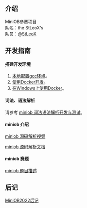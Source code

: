 ## 介绍

MiniOB参赛项目  
队名：the StLeoX's  
队员：@[StLeoX](https://github.com/stleox)

## 开发指南

#### 搭建开发环境

1. [本地配置gcc环境](docs/how_to_build.md)。
2. [使用Docker开发](docs/how-to-dev-using-docker.md)。
3. [在Windows上使用Docker](docs/how_to_dev_miniob_by_docker_on_windows.md)。

#### 词法、语法解析

请参考 [miniob 词法语法解析开发与测试](docs/miniob-sql-parser.md)。

#### miniob 介绍

[miniob 源码解析视频](https://open.oceanbase.com/activities/4921877)

[miniob 源码解析文档](https://www.oceanbase.com/docs/community-developer-quickstart-10000000000627363)

#### miniob 赛题

[miniob 题目描述](docs/miniob_topics.md)

## 后记

[MiniOB2022后记](docs/MiniOB2022后记.md)